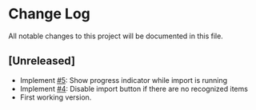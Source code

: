 # Change Log
All notable changes to this project will be documented in this file.

## [Unreleased]
- Implement [#5](https://github.com/JabRef/JabFox/issues/5): Show progress indicator while import is running
- Implement [#4](https://github.com/JabRef/JabFox/issues/4): Disable import button if there are no recognized items
- First working version.
